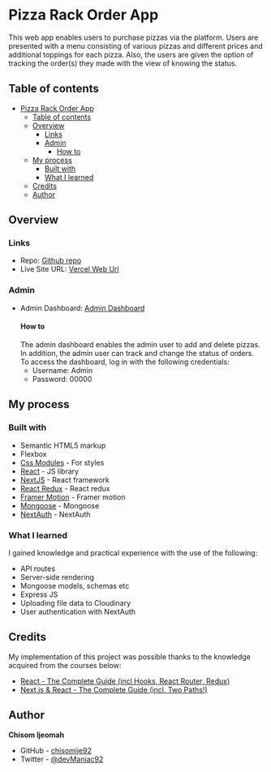 # Pizza Rack Order App

This web app enables users to purchase pizzas via the platform. Users are presented with a menu consisting of various pizzas and different prices and additional toppings for each pizza. Also, the users are given the option of tracking the order(s) they made with the view of knowing the status.

## Table of contents

- [Pizza Rack Order App](#pizza-rack-order-app)
  - [Table of contents](#table-of-contents)
  - [Overview](#overview)
    - [Links](#links)
    - [Admin](#admin)
      - [How to](#how-to)
  - [My process](#my-process)
    - [Built with](#built-with)
    - [What I learned](#what-i-learned)
  - [Credits](#credits)
  - [Author](#author)

## Overview

### Links

- Repo: [Github repo](https://github.com/chisomije92/pizza-order-app)
- Live Site URL: [Vercel Web Url](https://pizzarack.vercel.app/)

### Admin

- Admin Dashboard: [Admin Dashboard](https://pizzarack.vercel.app/admin)
  #### How to
  The admin dashboard enables the admin user to add and delete pizzas. In addition, the admin user can track and change the status of orders. To access the dashboard, log in with the following credentials:
  - Username: Admin
  - Password: 00000

## My process

### Built with

- Semantic HTML5 markup
- Flexbox
- [Css Modules](https://create-react-app.dev/docs/adding-a-css-modules-stylesheet/) - For styles
- [React](https://reactjs.org/) - JS library
- [NextJS](https://nextjs.org/) - React framework
- [React Redux](https://react-redux.js.org/) - React redux
- [Framer Motion](https://www.framer.com/motion/) - Framer motion
- [Mongoose](https://mongoosejs.com/) - Mongoose
- [NextAuth](https://next-auth.js.org/) - NextAuth

### What I learned

I gained knowledge and practical experience with the use of the following:

- API routes
- Server-side rendering
- Mongoose models, schemas etc
- Express JS
- Uploading file data to Cloudinary
- User authentication with NextAuth

## Credits

My implementation of this project was possible thanks to the knowledge acquired from the courses below:

- [React - The Complete Guide (incl Hooks, React Router, Redux)](https://www.udemy.com/course/react-the-complete-guide-incl-redux/)
- [Next.js & React - The Complete Guide (incl. Two Paths!)](https://www.udemy.com/course/nextjs-react-the-complete-guide/)

## Author

**Chisom Ijeomah**

- GitHub - [chisomije92](https://github.com/chisomije92)
- Twitter - [@devManiac92](https://www.twitter.com/@devManiac92)
